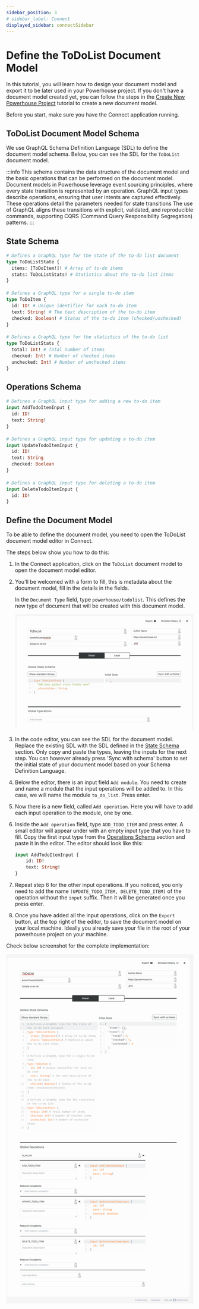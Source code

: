 ```yaml
---
sidebar_position: 3
# sidebar_label: Connect
displayed_sidebar: connectSidebar
---
```

# Define the ToDoList Document Model

In this tutorial, you will learn how to design your document model and export it to be later used in your Powerhouse project.
If you don't have a document model created yet, you can follow the steps in the [Create New Powerhouse Project](/docs/connect/02-Tutorials/ToDoList/CreateNewPowerhouseProject.md) tutorial to create a new document model.

Before you start, make sure you have the Connect application running.

## ToDoList Document Model Schema

We use GraphQL Schema Definition Language (SDL) to define the document model schema. Below, you can see the SDL for the `ToDoList` document model.

:::info
This schema contains the data structure of the document model and the basic operations that can be performed on the document model.
Document models in Powerhouse leverage event sourcing principles, where every state transition is represented by an operation. GraphQL input types describe operations, ensuring that user intents are captured effectively. These operations detail the parameters needed for state transitions The use of GraphQL aligns these transitions with explicit, validated, and reproducible commands, supporting CQRS (Command Query Responsibility Segregation) patterns.
:::

## State Schema

```graphql
# Defines a GraphQL type for the state of the to-do list document
type ToDoListState {
  items: [ToDoItem!]! # Array of to-do items
  stats: ToDoListStats! # Statistics about the to-do list items
}

# Defines a GraphQL type for a single to-do item
type ToDoItem {
  id: ID! # Unique identifier for each to-do item
  text: String! # The text description of the to-do item
  checked: Boolean! # Status of the to-do item (checked/unchecked)
}

# Defines a GraphQL type for the statistics of the to-do list
type ToDoListStats {
  total: Int! # Total number of items
  checked: Int! # Number of checked items
  unchecked: Int! # Number of unchecked items
}
```

## Operations Schema

```graphql
# Defines a GraphQL input type for adding a new to-do item
input AddTodoItemInput {
  id: ID!
  text: String!
}

# Defines a GraphQL input type for updating a to-do item
input UpdateTodoItemInput {
  id: ID!
  text: String
  checked: Boolean
}

# Defines a GraphQL input type for deleting a to-do item
input DeleteTodoItemInput {
  id: ID!
}
```

## Define the Document Model

To be able to define the document model, you need to open the ToDoList document model editor in Connect. 

The steps below show you how to do this:

1. In the Connect application, click on the `ToDoList` document model to open the document model editor.
2. You'll be welcomed with a form to fill, this is metadata about the document model, fill in the details in the fields. 

    In the `Document Type` field, type `powerhouse/todolist`. This defines the new type of document that will be created with this document model.
    
    ![ToDoList Document Model Form Metadata](./images/form.png)

3. In the code editor, you can see the SDL for the document model. Replace the existing SDL with the SDL defined in the [State Schema](#state-schema) section. Only copy and paste the types, leaving the inputs for the next step. You can however already press 'Sync with schema' button to set the initial state of your document model based on your Schema Definition Language. 
4. Below the editor, there is an input field `Add module`. You need to create and name a module that the input operations will be added to. In this case, we will name the module `to_do_list`. Press enter.
5. Now there is a new field, called `Add operation`. Here you will have to add each input operation to the module, one by one.
6. Inside the `Add operation` field, type `ADD_TODO_ITEM` and press enter. A small editor will appear under with an empty input type that you have to fill. Copy the first input type from the [Operations Schema](#operations-schema) section and paste it in the editor. The editor should look like this:

    ```graphql
    input AddTodoItemInput {
        id: ID!
        text: String!
    }
    ```

7. Repeat step 6 for the other input operations. If you noticed, you only need to add the name `(UPDATE_TODO_ITEM, DELETE_TODO_ITEM)` of the operation without the `input` suffix. Then it will be generated once you press enter.
8. Once you have added all the input operations, click on the `Export` button, at the top right of the editor, to save the document model on your local machine. Ideally you already save your file in the root of your powerhouse project on your machine.

Check below screenshot for the complete implementation:

![ToDoList Document Model](./images/completeEditor.png)
